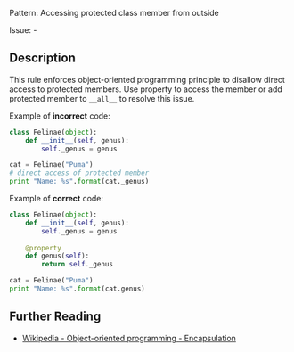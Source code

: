 Pattern: Accessing protected class member from outside

Issue: -

## Description

This rule enforces object-oriented programming principle to disallow direct access to protected members. Use property to access the member or add protected member to `__all__` to resolve this issue.


Example of **incorrect** code:

```python
class Felinae(object):
    def __init__(self, genus):
        self._genus = genus

cat = Felinae("Puma")
# direct access of protected member
print "Name: %s".format(cat._genus)
```

Example of **correct** code:


```python
class Felinae(object):
    def __init__(self, genus):
        self._genus = genus
        
    @property
    def genus(self):
        return self._genus        

cat = Felinae("Puma")
print "Name: %s".format(cat.genus)
```

## Further Reading

* [Wikipedia - Object-oriented programming - Encapsulation](https://en.wikipedia.org/wiki/Object-oriented_programming#Encapsulation)

